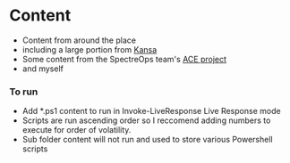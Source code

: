 # Content
* Content from around the place
* including a large portion from [Kansa](https://github.com/davehull/Kansa)
* Some content from the SpectreOps team's [ACE project](https://github.com/Invoke-IR/ACE)
* and myself

### To run
* Add \*.ps1 content to run in Invoke-LiveResponse Live Response mode
* Scripts are run ascending order so I reccomend adding numbers to execute for order of volatility.
* Sub folder content will not run and used to store various Powershell scripts